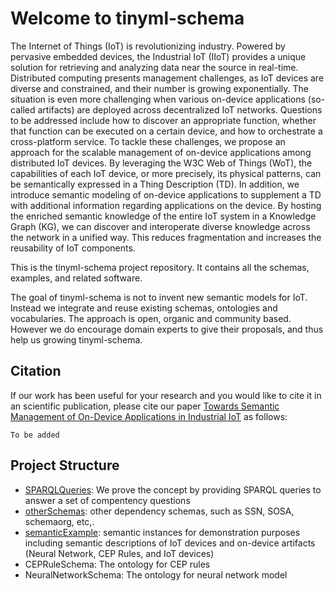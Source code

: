 # Welcome to tinyml-schema

The Internet of Things (IoT) is revolutionizing industry. Powered by pervasive embedded devices, the Industrial IoT (IIoT) provides a unique solution for retrieving and analyzing data near the source in real-time. Distributed computing presents management challenges, as IoT devices are diverse and constrained, and their number is growing exponentially. The situation is even more challenging when various on-device applications (so-called artifacts) are deployed across decentralized IoT networks. Questions to be addressed include how to discover an appropriate function, whether that function can be executed on a certain device, and how to orchestrate a cross-platform service. To tackle these challenges, we propose an approach for the scalable management of on-device applications among distributed IoT devices. By leveraging the W3C Web of Things (WoT), the capabilities of each IoT device, or more precisely, its physical patterns, can be semantically expressed in a Thing Description (TD). In addition, we introduce semantic modeling of on-device applications to supplement a TD with additional information regarding applications on the device. By hosting the enriched semantic knowledge of the entire IoT system in a Knowledge Graph (KG), we can discover and interoperate diverse knowledge across the network in a unified way. This reduces fragmentation and increases the reusability of IoT components. 

This is the tinyml-schema project repository. It contains all the schemas, examples, and related software.

The goal of tinyml-schema is not to invent new semantic models for IoT. Instead we integrate and reuse existing schemas, ontologies and vocabularies. The approach is open, organic and community based. However we do encourage domain experts to give their proposals, and thus help us growing tinyml-schema. 

## Citation
If our work has been useful for your research and you would like to cite it in an scientific publication, please cite our paper [Towards Semantic Management of On-Device Applications in Industrial IoT](https://github.com/tinyml-schema-collab/tinyml-schema) as follows:
```
To be added
```

## Project Structure
* [SPARQLQueries](https://github.com/tinyml-schema-collab/tinyml-schema/tree/main/SPARQLQueries): We prove the concept by providing SPARQL queries to answer a set of compentency questions
* [otherSchemas](https://github.com/tinyml-schema-collab/tinyml-schema/tree/main/otherSchemas): other dependency schemas, such as SSN, SOSA, schemaorg, etc,.
* [semanticExample](https://github.com/tinyml-schema-collab/tinyml-schema/tree/main/semanticExample): semantic instances for demonstration purposes including semantic descriptions of IoT devices and on-device artifacts (Neural Network, CEP Rules, and IoT devices)
* CEPRuleSchema: The ontology for CEP rules
* NeuralNetworkSchema: The ontology for neural network model





